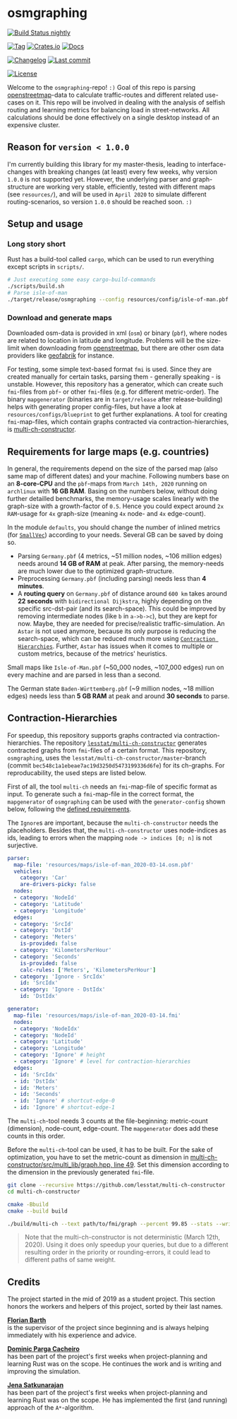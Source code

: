# osmgraphing

[![Build Status nightly][github/self/actions/badge]][github/self/actions]

[![Tag][github/self/tags/badge]][github/self/tags]
[![Crates.io][crates.io/self/badge]][crates.io/self]
[![Docs][docs.rs/self/badge]][docs.rs/self]

[![Changelog][github/self/blob/changelog/badge]][github/self/blob/changelog]
[![Last commit][github/self/last-commit/badge]][github/self/last-commit]

[![License][github/self/license/badge]][github/self/license]

Welcome to the `osmgraphing`-repo! `:)`
Goal of this repo is parsing [openstreetmap][osm]-data to calculate traffic-routes and different related use-cases on it.
This repo will be involved in dealing with the analysis of selfish routing and learning metrics for balancing load in street-networks.
All calculations should be done effectively on a single desktop instead of an expensive cluster.

## Reason for `version < 1.0.0`

I'm currently building this library for my master-thesis, leading to interface-changes with breaking changes (at least) every few weeks, why version `1.0.0` is not supported yet.
However, the underlying parser and graph-structure are working very stable, efficiently, tested with different maps (see `resources/`), and will be used in `April 2020` to simulate different routing-scenarios, so version `1.0.0` should be reached soon. `:)`


## Setup and usage

### Long story short

Rust has a build-tool called `cargo`, which can be used to run everything except scripts in `scripts/`.

```zsh
# Just executing some easy cargo-build-commands
./scripts/build.sh
# Parse isle-of-man
./target/release/osmgraphing --config resources/config/isle-of-man.pbf.yaml
```

### Download and generate maps

Downloaded osm-data is provided in xml (`osm`) or binary (`pbf`), where nodes are related to location in latitude and longitude.
Problems will be the size-limit when downloading from [openstreetmap][osm], but there are other osm data providers like [geofabrik][geofabrik] for instance.

For testing, some simple text-based format `fmi` is used.
Since they are created manually for certain tasks, parsing them - generally speaking - is unstable.
However, this repository has a generator, which can create such `fmi`-files from `pbf`- or other `fmi`-files (e.g. for different metric-order).
The binary `mapgenerator` (binaries are in `target/release` after release-building) helps with generating proper config-files, but have a look at `resources/configs/blueprint` to get further explanations.
A tool for creating `fmi`-map-files, which contain graphs contracted via contraction-hierarchies, is [multi-ch-constructor][github/lesstat/multi-ch-constructor].


## Requirements for large maps (e.g. countries)

In general, the requirements depend on the size of the parsed map (also same map of different dates) and your machine.
Following numbers base on an __8-core-CPU__ and the `pbf`-maps from `March 14th, 2020` running on `archlinux` with __16 GB RAM__.
Basing on the numbers below, without doing further detailled benchmarks, the memory-usage scales linearly with the graph-size with a growth-factor of `0.5`.
Hence you could expect around `2x` `RAM`-usage for `4x` graph-size (meaning `4x` node- and `4x` edge-count).

In the module `defaults`, you should change the number of inlined metrics (for [`SmallVec`][github/servo/rust-smallvec]) according to your needs.
Several GB can be saved by doing so.

- Parsing `Germany.pbf` (4 metrics, ~51 million nodes, ~106 million edges) needs around __14 GB of RAM__ at peak.
  After parsing, the memory-needs are much lower due to the optimized graph-structure.
- Preprocessing `Germany.pbf` (including parsing) needs less than __4 minutes__.
- A __routing query__ on `Germany.pbf` of distance around `600 km` takes around __22 seconds__ with `bidirectional Dijkstra`, highly depending on the specific src-dst-pair (and its search-space).
  This could be improved by removing intermediate nodes (like `b` in `a->b->c`), but they are kept for now.
  Maybe, they are needed for precise/realistic traffic-simulation.
  An `Astar` is not used anymore, because its only purpose is reducing the search-space, which can be reduced much more using [`Contraction Hierarchies`](#contraction-hierarchies).
  Further, `Astar` has issues when it comes to multiple or custom metrics, because of the metrics' heuristics.

Small maps like `Isle-of-Man.pbf` (~50_000 nodes, ~107_000 edges) run on every machine and are parsed in less than a second.

The German state `Baden-Württemberg.pbf` (~9 million nodes, ~18 million edges) needs less than __5 GB RAM__ at peak and around __30 seconds__ to parse.


## Contraction-Hierarchies <a name="contraction-hierarchies"></a>

For speedup, this repository supports graphs contracted via contraction-hierarchies.
The repository [`lesstat/multi-ch-constructor`][github/lesstat/multi-ch-constructor] generates contracted graphs from `fmi`-files of a certain format.
This repository, `osmgraphing`, uses the `lesstat/multi-ch-constructor/master`-branch (commit `bec548c1a1ebeae7ac19d3250d5473199336d6fe`) for its ch-graphs.
For reproducability, the used steps are listed below.

First of all, the tool `multi-ch` needs an `fmi`-map-file of specific format as input.
To generate such a `fmi`-map-file in the correct format, the `mapgenerator` of `osmgraphing` can be used with the `generator-config` shown below, following the [defined requirements][github/lesstat/cyclops/blob/README].

The `Ignore`s are important, because the `multi-ch-constructor` needs the placeholders.
Besides that, the `multi-ch-constructor` uses node-indices as ids, leading to errors when the mapping `node -> indices [0; n]` is not surjective.

```yaml
parser:
  map-file: 'resources/maps/isle-of-man_2020-03-14.osm.pbf'
  vehicles:
    category: 'Car'
    are-drivers-picky: false
  nodes:
  - category: 'NodeId'
  - category: 'Latitude'
  - category: 'Longitude'
  edges:
  - category: 'SrcId'
  - category: 'DstId'
  - category: 'Meters'
    is-provided: false
  - category: 'KilometersPerHour'
  - category: 'Seconds'
    is-provided: false
    calc-rules: ['Meters', 'KilometersPerHour']
  - category: 'Ignore - SrcIdx'
    id: 'SrcIdx'
  - category: 'Ignore - DstIdx'
    id: 'DstIdx'

generator:
  map-file: 'resources/maps/isle-of-man_2020-03-14.fmi'
  nodes:
  - category: 'NodeIdx'
  - category: 'NodeId'
  - category: 'Latitude'
  - category: 'Longitude'
  - category: 'Ignore' # height
  - category: 'Ignore' # level for contraction-hierarchies
  edges:
  - id: 'SrcIdx'
  - id: 'DstIdx'
  - id: 'Meters'
  - id: 'Seconds'
  - id: 'Ignore' # shortcut-edge-0
  - id: 'Ignore' # shortcut-edge-1
```

The `multi-ch`-tool needs 3 counts at the file-beginning: metric-count (dimension), node-count, edge-count.
The `mapgenerator` does add these counts in this order.

Before the `multi-ch`-tool can be used, it has to be built.
For the sake of optimization, you have to set the metric-count as dimension in [multi-ch-constructor/src/multi_lib/graph.hpp, line 49][github/lesstat/multi-ch-constructor/change-dim].
Set this dimension according to the dimension in the previously generated `fmi`-file.

```zsh
git clone --recursive https://github.com/lesstat/multi-ch-constructor
cd multi-ch-constructor

cmake -Bbuild
cmake --build build

./build/multi-ch --text path/to/fmi/graph --percent 99.85 --stats --write path/to/new/fmi/graph
```

> Note that the multi-ch-constructor is not deterministic (March 12th, 2020).
> Using it does only speedup your queries, but due to a different resulting order in the priority or rounding-errors, it could lead to different paths of same weight.


## Credits

The project started in the mid of 2019 as a student project.
This section honors the workers and helpers of this project, sorted by their last names.

__[Florian Barth][github/lesstat]__  
is the supervisor of the project since beginning and is always helping immediately with his experience and advice.

__[Dominic Parga Cacheiro][github/dominicparga]__  
has been part of the project's first weeks when project-planning and learning Rust was on the scope.
He continues the work and is writing and improving the simulation.

__[Jena Satkunarajan][github/jenasat]__  
has been part of the project's first weeks when project-planning and learning Rust was on the scope.
He has implemented the first (and running) approach of the `A*`-algorithm.


[crates.io/self]: https://crates.io/crates/osmgraphing
[crates.io/self/badge]: https://img.shields.io/crates/v/osmgraphing?style=for-the-badge
[docs.rs/self]: https://docs.rs/osmgraphing/0/
[docs.rs/self/badge]: https://img.shields.io/crates/v/osmgraphing?color=informational&label=docs&style=for-the-badge
[geofabrik]: https://geofabrik.de
[github/dominicparga]: https://github.com/dominicparga
[github/jenasat]: https://github.com/JenaSat
[github/lesstat]: https://github.com/lesstat
[github/lesstat/cyclops/blob/README]: https://github.com/Lesstat/cyclops/blob/master/README.md#graph-data
[github/lesstat/multi-ch-constructor]: https://github.com/Lesstat/multi-ch-constructor
[github/lesstat/multi-ch-constructor/change-dim]: https://github.com/Lesstat/multi-ch-constructor/blob/bec548c1a1ebeae7ac19d3250d5473199336d6fe/src/multi_lib/graph.hpp#L49
[github/self/actions]: https://github.com/dominicparga/osmgraphing/actions
[github/self/actions/badge]: https://img.shields.io/github/workflow/status/dominicparga/osmgraphing/Rust?label=nightly-build&style=for-the-badge
[github/self/blob/changelog]: https://github.com/dominicparga/osmgraphing/blob/nightly/CHANGELOG.md
[github/self/blob/changelog/badge]: https://img.shields.io/badge/CHANGELOG-nightly-blueviolet?style=for-the-badge
[github/self/last-commit]: https://github.com/dominicparga/osmgraphing/commits
[github/self/last-commit/badge]: https://img.shields.io/github/last-commit/dominicparga/osmgraphing?style=for-the-badge
[github/self/license]: https://github.com/dominicparga/osmgraphing/blob/nightly/LICENSE.md
[github/self/license/badge]: https://img.shields.io/badge/license-Apache--2.0-green?style=for-the-badge
[github/self/tags]: https://github.com/dominicparga/osmgraphing/tags
[github/self/tags/badge]: https://img.shields.io/github/v/tag/dominicparga/osmgraphing?sort=semver&style=for-the-badge
[github/self/tree/examples]: https://github.com/dominicparga/osmgraphing/tree/nightly/examples
[github/self/wiki/usage]: https://github.com/dominicparga/osmgraphing/wiki/Usage
[github/servo/rust-smallvec]: https://github.com/servo/rust-smallvec
[osm]: https://openstreetmap.org
